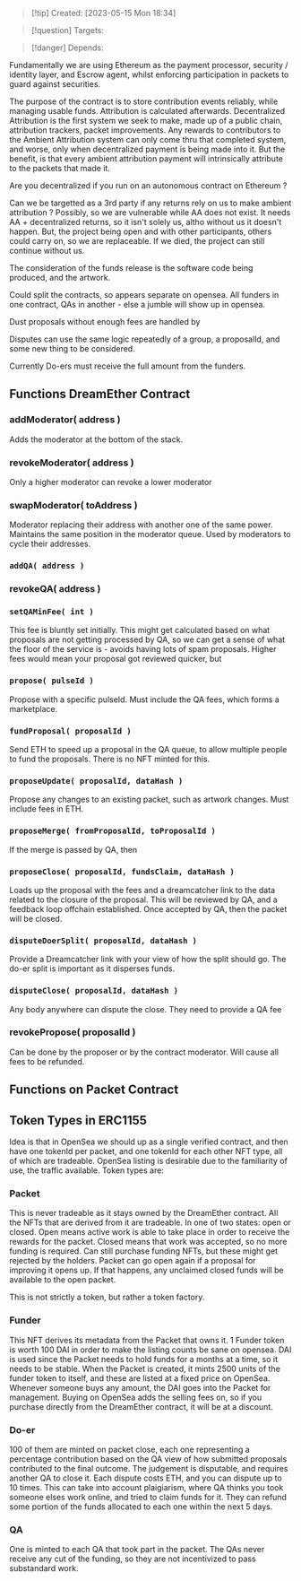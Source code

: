 
>[!tip] Created: [2023-05-15 Mon 18:34]

>[!question] Targets: 

>[!danger] Depends: 

Fundamentally we are using Ethereum as the payment processor, security / identity layer, and Escrow agent, whilst enforcing participation in packets to guard against securities.  

The purpose of the contract is to store contribution events reliably, while managing usable funds.  Attribution is calculated afterwards.  Decentralized Attribution is the first system we seek to make, made up of a public chain, attribution trackers, packet improvements.  Any rewards to contributors to the Ambient Attribution system can only come thru that completed system, and worse, only when decentralized payment is being made into it.  But the benefit, is that every ambient attribution payment will intrinsically attribute to the packets that made it.

Are you decentralized if you run on an autonomous contract on Ethereum ?

Can we be targetted as a 3rd party if any returns rely on us to make ambient attribution ? Possibly, so we are vulnerable while AA does not exist.  It needs AA + decentralized returns, so it isn't solely us, altho without us it doesn't happen.  But, the project being open and with other participants, others could carry on, so we are replaceable.  If we died, the project can still continue without us.

The consideration of the funds release is the software code being produced, and the artwork.

Could split the contracts, so appears separate on opensea.  All funders in one contract, QAs in another - else a jumble will show up in opensea.

Dust proposals without enough fees are handled by

Disputes can use the same logic repeatedly of a group, a proposalId, and some new thing to be considered.

Currently Do-ers must receive the full amount from the funders.

## Functions DreamEther Contract
### addModerator( address )
Adds the moderator at the bottom of the stack.
### revokeModerator( address )
Only a higher moderator can revoke a lower moderator
### swapModerator( toAddress )
Moderator replacing their address with another one of the same power.  Maintains the same position in the moderator queue.  Used by moderators to cycle their addresses.

### `addQA( address )`

### revokeQA( address )

### `setQAMinFee( int )`
This fee is bluntly set initially.  This might get calculated based on what proposals are not getting processed by QA, so we can get a sense of what the floor of the service is - avoids having lots of spam proposals.  Higher fees would mean your proposal got reviewed quicker, but 

### `propose( pulseId )`
Propose with a specific pulseId.  Must include the QA fees, which forms a marketplace.

### `fundProposal( proposalId )`
Send ETH to speed up a proposal in the QA queue, to allow multiple people to fund the proposals.  There is no NFT minted for this.

### `proposeUpdate( proposalId, dataHash )`
Propose any changes to an existing packet, such as artwork changes.  Must include fees in ETH.  

### `proposeMerge( fromProposalId, toProposalId )`
If the merge is passed by QA, then 

### `proposeClose( proposalId, fundsClaim, dataHash )`
Loads up the proposal with the fees and a dreamcatcher link to the data related to the closure of the proposal.  This will be reviewed by QA, and a feedback loop offchain established.  Once accepted by QA, then the packet will be closed.

### `disputeDoerSplit( proposalId, dataHash )`
Provide a Dreamcatcher link with your view of how the split should go.  The do-er split is important as it disperses funds.

### `disputeClose( proposalId, dataHash )`
Any body anywhere can dispute the close.  They need to provide a QA fee

### revokePropose( proposalId )
Can be done by the proposer or by the contract moderator.  Will cause all fees to be refunded.

## Functions on Packet Contract


## Token Types in ERC1155
Idea is that in OpenSea we should up as a single verified contract, and then have one tokenId per packet, and one tokenId for each other NFT type, all of which are tradeable.  OpenSea listing is desirable due to the familiarity of use, the traffic available.  Token types are:

### Packet
This is never tradeable as it stays owned by the DreamEther contract.  All the NFTs that are derived from it are tradeable.  In one of two states: open or closed.  Open means active work is able to take place in order to receive the rewards for the packet.  Closed means that work was accepted, so no more funding is required.  Can still purchase funding NFTs, but these might get rejected by the holders.  Packet can go open again if a proposal for improving it opens up.  If that happens, any unclaimed closed funds will be available to the open packet.

This is not strictly a token, but rather a token factory.

### Funder
This NFT derives its metadata from the Packet that owns it.  1 Funder token is worth 100 DAI in order to make the listing counts be sane on opensea.  DAI is used since the Packet needs to hold funds for a months at a time, so it needs to be stable.  When the Packet is created, it mints 2500 units of the funder token to itself, and these are listed at a fixed price on OpenSea.  Whenever someone buys any amount, the DAI goes into the Packet for management.  Buying on OpenSea adds the selling fees on, so if you purchase directly from the DreamEther contract, it will be at a discount.

### Do-er 
100 of them are minted on packet close, each one representing a percentage contribution based on the QA view of how submitted proposals contributed to the final outcome.  The judgement is disputable, and requires another QA to close it.  Each dispute costs ETH, and you can dispute up to 10 times.  This can take into account plaigiarism, where QA thinks you took someone elses work online, and tried to claim funds for it.  They can refund some portion of the funds allocated to each one within the next 5 days.

### QA
One is minted to each QA that took part in the packet.  The QAs never receive any cut of the funding, so they are not incentivized to pass substandard work.



